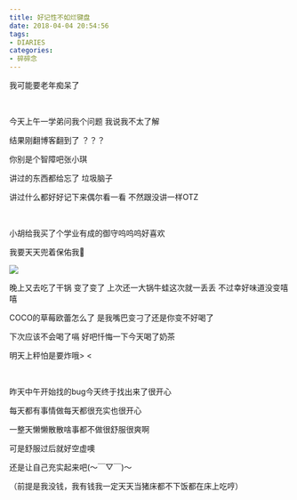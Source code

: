 ```yaml
---
title: 好记性不如烂键盘
date: 2018-04-04 20:54:56
tags: 
- DIARIES
categories: 
- 碎碎念
---
```


我可能要老年痴呆了

<!--more-->

<br>

今天上午一学弟问我个问题 我说我不太了解

结果刚翻博客翻到了 ？？？

你别是个智障吧张小琪

讲过的东西都给忘了 垃圾脑子

讲过什么都好好记下来偶尔看一看 不然跟没讲一样OTZ

<br>

小胡给我买了个学业有成的御守呜呜呜好喜欢

我要天天兜着保佑我🙏

![](https://ws1.sinaimg.cn/large/0068SXX6gy1fq0xbulrjrj32c02c0e88.jpg)

晚上又去吃了干锅 变了变了 上次还一大锅牛蛙这次就一丢丢 不过幸好味道没变嘻嘻

COCO的草莓欧蕾怎么了 是我嘴巴变刁了还是你变不好喝了

下次应该不会喝了嗝 好吧忏悔一下今天喝了奶茶

明天上秤怕是要炸哦> <

<br>

昨天中午开始找的bug今天终于找出来了很开心

每天都有事情做每天都很充实也很开心

一整天懒懒散散啥事都不做很舒服很爽啊

可是舒服过后就好空虚噢

还是让自己充实起来吧(～￣▽￣)～

（前提是我没钱，我有钱我一定天天当猪床都不下饭都在床上吃哼）
